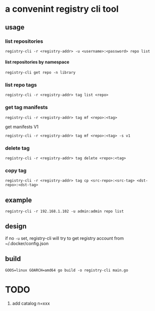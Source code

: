 # a convenint registry cli tool

## usage

### list repositories

`registry-cli -r <registry-addr> -u <username>:<password> repo list`

#### list repositories by namespace

`registry-cli get repo -n library`

### list repo tags

`registry-cli -r <registry-addr> tag list <repo>`

### get tag manifests

`registry-cli -r <registry-addr> tag mf <repo>:<tag>`

get manifests V1

`registry-cli -r <registry-addr> tag mf <repo>:<tag> -s v1`

### delete tag

`registry-cli -r <registry-addr> tag delete <repo>:<tag>`

### copy tag

`registry-cli -r <registry-addr> tag cp <src-repo>:<src-tag> <dst-repo>:<dst-tag>`

## example

`registry-cli -r 192.168.1.102 -u admin:admin repo list`

## design

if no `-u` set, registry-cli will try to get registry account from ~/.docker/config.json

## build

`GOOS=linux GOARCH=amd64 go build -o registry-cli main.go`

# TODO

1. add catalog n=xxx
